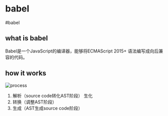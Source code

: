 # babel

#babel

## what is babel

Babel是一个JavaScript的编译器，能够将ECMAScript 2015+ 语法编写成向后兼容的代码。

## how it works

![process](D:\workplace\github\fleeting\assets\process.png)

1. 解析（source code转化AST阶段）
  生化 
2. 转换（调整AST阶段）
3. 生成（AST生成source code阶段）
